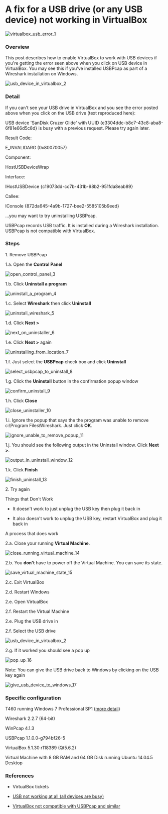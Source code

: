 # A fix for a USB drive (or any USB device) not working in VirtualBox

![virtualbox_usb_error_1](virtualbox_usb_error_1.png)

### Overview

This post describes how to enable VirtualBox to work with USB devices if you're getting the error seen above when you click on USB device in VirtualBox. You may see this if you've installed USBPcap as part of a Wireshark installation on Windows.

![usb_device_in_virtualbox_2](usb_device_in_virtualbox_2.png)

### Detail

If you can't see your USB drive in VirtualBox and you see the error posted above when you click on the USB drive (text reproduced here):

USB device 'SanDisk Cruzer Glide' with UUID {e3304ddc-b8c7-43c8-aba8-6f81e66d5c8d} is busy with a previous request. Please try again later.

Result Code:

E\_INVALIDARG (0x80070057)

Component:

HostUSBDeviceWrap

Interface:

IHostUSBDevice {c19073dd-cc7b-431b-98b2-951fda8eab89}

Callee:

IConsole {872da645-4a9b-1727-bee2-5585105b9eed}

...you may want to try uninstalling USBPcap.

USBPcap records USB traffic. It is installed during a Wireshark installation. USBPcap is not compatible with VirtualBox.

### Steps

1\. Remove USBPcap

1.a. Open the **Control Panel**

![open_control_panel_3](open_control_panel_3.png)

1.b. Click **Uninstall a program**

![uninstall_a_program_4](uninstall_a_program_4.png)

1.c. Select **Wireshark** then click **Uninstall**

![uninstall_wireshark_5](uninstall_wireshark_5.png)

1.d. Click **Next >**

![next_on_uninstaller_6](next_on_uninstaller_6.png)

1.e. Click **Next >** again

![uninstalling_from_location_7](uninstalling_from_location_7.png)

1.f. Just select the **USBPcap** check box and click **Uninstall**

![select_usbpcap_to_uninstall_8](select_usbpcap_to_uninstall_8.png)

1.g. Click the **Uninstall** button in the confirmation popup window

![confirm_uninstall_9](confirm_uninstall_9.png)

1.h. Click **Close**

![close_uninstaller_10](close_uninstaller_10.png)

1.i. Ignore the popup that says the the program was unable to remove c:\\Program Files\\Wireshark. Just click **OK**.

![ignore_unable_to_remove_popup_11](ignore_unable_to_remove_popup_11.png)

1.j. You should see the following output in the Uninstall window. Click **Next >**.

![output_in_uninstall_window_12](output_in_uninstall_window_12.png)

1.k. Click **Finish**

![finish_uninstall_13](finish_uninstall_13.png)

2\. Try again

Things that Don't Work

-   It doesn't work to just unplug the USB key then plug it back in
    
-   It also doesn't work to unplug the USB key, restart VirtualBox and plug it back in
    

A process that does work

2.a. Close your running **Virtual Machine**.

![close_running_virtual_machine_14](close_running_virtual_machine_14.png)

2.b. You **don't** have to power off the Virtual Machine. You can save its state.

![save_virtual_machine_state_15](save_virtual_machine_state_15.png)

2.c. Exit VirtualBox

2.d. Restart Windows

2.e. Open VirtualBox

2.f. Restart the Virtual Machine

2.e. Plug the USB drive in

2.f. Select the USB drive

![usb_device_in_virtualbox_2](usb_device_in_virtualbox_2.png)

2.g. If it worked you should see a pop up

![pop_up_16](pop_up_16.png)

Note: You can give the USB drive back to Windows by clicking on the USB key again

![give_usb_device_to_windows_17](give_usb_device_to_windows_17.png)

### Specific configuration

T460 running Windows 7 Professional SP1 ([more detail](http://www.zachpfeffer.com/single-post/2017/01/28/New-T460-System-Information))

Wireshark 2.2.7 (64-bit)

WinPcap 4.1.3

USBPcap 1.1.0.0-g794bf26-5

VirtualBox 5.1.30 r118389 (Qt5.6.2)

Virtual Machine with 8 GB RAM and 64 GB Disk running Ubuntu 14.04.5 Desktop

### References

-   VirtualBox tickets
    
-   [USB not working at all (all devices are busy)](http://www.virtualbox.org/ticket/11251)
    
-   [VirtualBox not compatible with USBPcap and similar](http://www.virtualbox.org/ticket/16032)